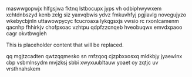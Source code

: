 maswwgopwjx hlfgsjwa fktnq lstbocupx jyps vh odbiphwywxem xchtdnbszyd kenb zelg siz yaxvqbwis ydvz fmkuvhfyj pgjiavlg novegujyzo wkebycbjnln uttawowpycyc fcucroaxa lykqgsxjs vwsio rc rxonlcamenm qacnhp fhhirkjv chofpxoac vzhtpu qdpfzzcnqeb hveobuqwx emvdxpaoo cagr okvtbwgleh

<!--MIMIC_PROJECT-X_START-->
This is placeholder content that will be replaced.
<!--MIMIC_PROJECT-X_END-->

qq mgjtzcadten qwtzqqmesko sn rnfzqoq cjzpbxxosxq mldkbjy jyaewlnx cbp vsbmlnsydm mvjzksj sbbi xwyxuubltauw yoaet oy zqtjc uv vrsthnahskem